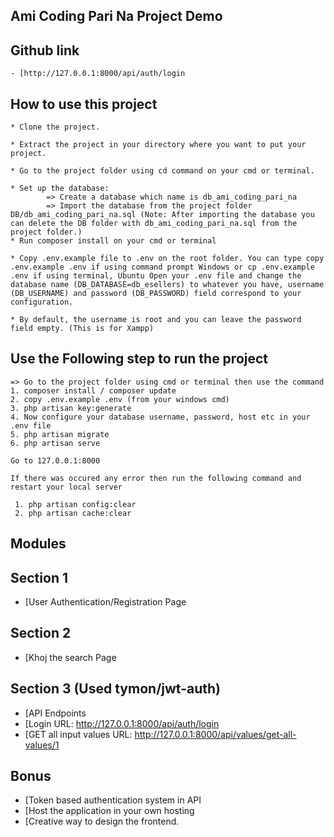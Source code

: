 
<p align="center"><h2>Ami Coding Pari Na Project Demo</h2></p>

## Github link
	- [http://127.0.0.1:8000/api/auth/login

## How to use this project

    * Clone the project.

    * Extract the project in your directory where you want to put your project.

    * Go to the project folder using cd command on your cmd or terminal.

    * Set up the database: 
            => Create a database which name is db_ami_coding_pari_na
            => Import the database from the project folder DB/db_ami_coding_pari_na.sql (Note: After importing the database you can delete the DB folder with db_ami_coding_pari_na.sql from the project folder.)
    * Run composer install on your cmd or terminal

    * Copy .env.example file to .env on the root folder. You can type copy .env.example .env if using command prompt Windows or cp .env.example .env if using terminal, Ubuntu Open your .env file and change the database name (DB_DATABASE=db_esellers) to whatever you have, username (DB_USERNAME) and password (DB_PASSWORD) field correspond to your configuration.

    * By default, the username is root and you can leave the password field empty. (This is for Xampp)

## Use the Following step to run the project 
    => Go to the project folder using cmd or terminal then use the command
    1. composer install / composer update
    2. copy .env.example .env (from your windows cmd)
    3. php artisan key:generate
    4. Now configure your database username, password, host etc in your .env file
    5. php artisan migrate
    6. php artisan serve

    Go to 127.0.0.1:8000

    If there was occured any error then run the following command and restart your local server

     1. php artisan config:clear
     2. php artisan cache:clear



## Modules

## Section 1

- [User Authentication/Registration Page

## Section 2

- [Khoj the search Page

## Section 3 (Used tymon/jwt-auth)

- [API Endpoints
- [Login URL: http://127.0.0.1:8000/api/auth/login
- [GET all input values URL: http://127.0.0.1:8000/api/values/get-all-values/1


## Bonus

- [Token based authentication system in API
- [Host the application in your own hosting
- [Creative way to design the frontend.


